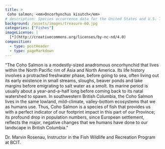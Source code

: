 ```yaml
---
title: >
 Coho salmon; <em>Oncorhynchus kisutch</em>
# description: Species occurrence data for the United States and U.S. Territories.
background: /assets/images/treasure-60.jpg
categories: ["Fishes"]
imageLicense: |
  [*](http://creativecommons.org/licenses/by-nc-nd/4.0)
composition:
  - type: postHeader
  - type: pageMarkdown
---
```


“The Coho Salmon is a modestly-sized anadromous oncorhynchid that lives within the North Pacific rim of Asia and North America. Its life history involves a protracted freshwater phase, before going to sea, often living out its early existence in small streams, sloughs, beaver ponds and lake margins before emigrating to salt water as a smolt. Its marine period is usually about a year-and-a-half long before coming back to its natal watershed to spawn. In southwestern British Columbia, the Coho Salmon lives in the same lowland, mild-climate, valley-bottom ecosystems that we as humans use. Thus, Coho Salmon is a species of fish that provides us with a perfect indicator of our footprint impact in this part of our Province; its profound drop in population numbers, since European settlement, reflects the major, negative changes that we humans have done to our landscape in British Columbia.”

Dr. Marvin Rosenau, Instructor in the Fish Wildlife and Recreation Program at BCIT.
